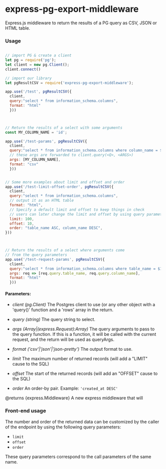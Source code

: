# express-pg-export-middleware

Express.js middleware to return the results of a PG query as CSV, JSON or HTML table.


### Usage


```js

// import PG & create a client
let pg = require('pg');
let client = new pg.Client();
client.connect()

// import our library
let pgResultCSV = require('express-pg-export-middleware');

app.use('/test', pgResultCSV({
  client,
  query:"select * from information_schema.columns",
  format: "html"
  }))



// Return the results of a select with some arguments
const MY_COLUMN_NAME = 'id';

app.use('/test-params', pgResultCSV({
  client,
  query:"select * from information_schema.columns where column_name = $1",
  // these args are forwarded to client.query(<Q>, <ARGS>)
  args: [MY_COLUMN_NAME],
  format: "csv"
  }))


// Some more examples about limit and offset and order
app.use('/test-limit-offset-order', pgResultCSV({
  client,
  query:"select * from information_schema.columns",
  // output it as an HTML table
  format: "html",
  // Specify a default limit and offset to keep things in check
  // users can later change the limit and offset by using query parameters
  limit: 100,
  offset: 10,
  order: "table_name ASC, column_name DESC",
}))



// Return the results of a select where arguments come
// from the query parameters
app.use('/test-request-params', pgResultCSV({
  client,
  query:"select * from information_schema.columns where table_name = $1 and column_name = $2",
  args: req => [req.query.table_name, req.query.column_name],
  format: "html"
  }))
```


#### Parameters:

- *client (pg.Client)*
  The Postgres client to use (or any other object with a 'query()' function and
  a 'rows' array in the return.

- *query (string)*
  The query string to select.

- *args (Array|(express.Request):Array)*
  The query arguments to pass to the query function. If this is a function, it
  will be called with the current request, and the return will be used as
  queryArgs.

- *format ('csv'|'json'|'json-pretty')*
  The output format to use.

- *limit*
  The maximum number of returned records (will add a "LIMIT" cause to the SQL)

- *offset*
  The start of the returned records (will add an "OFFSET" cause to the SQL)

- *order*
  An order-by pair. Example: `'created_at DESC'`

@returns {express.Middleware}  A new express middleware that will


### Front-end usage

The number and order of the returned data can be customized by the caller of the endpoint by using the following query parameters:

- `limit`
- `offset`
- `order`


These query parameters correspond to the call parameters of the same name.
